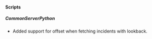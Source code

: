 
#### Scripts

##### CommonServerPython

- Added support for offset when fetching incidents with lookback.
